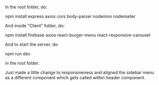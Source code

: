 In the root folder, do:

npm install express axios cors body-parser nodemon nodemailer

And inside "Client" folder, do:

npm install firebase axios react-burger-menu react-responsive-carousel

And to start the server, do:

npm run dev

in the root folder.

Just made a little change to responsiveness and aligned the sidebar menu as a different component which gets called within 
header component.

